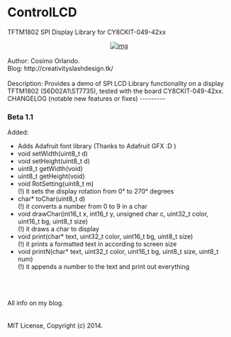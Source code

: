 ControlLCD
==========

TFTM1802 SPI Display Library for CY8CKIT-049-42xx

<div style="text-align: center;">
<a href="http://2.bp.blogspot.com/-K08HbNVVSmQ/VCcOdibDroI/AAAAAAAAERs/-ZOpl-JKNWI/s1600/cover1.1.jpg">
<img alt="img" src="http://2.bp.blogspot.com/-K08HbNVVSmQ/VCcOdibDroI/AAAAAAAAERs/-ZOpl-JKNWI/s1600/cover1.1.jpg">
</a>
</div>
<br>
Author: Cosimo Orlando.<br>
Blog: http://creativityslashdesign.tk/
<br>
<br>
Description:
Provides a demo of SPI LCD Library functionality on a display TFTM1802 (S6D02A1\ST7735), tested with the board CY8CKIT-049-42xx.
<br>
CHANGELOG (notable new features or fixes)
---------

### Beta 1.1
Added:
* Adds Adafruit font library (Thanks to Adafruit GFX :D )
* void setWidth(uint8_t d)
* void setHeight(uint8_t d)
* uint8_t getWidth(void)
* uint8_t getHeight(void)
* void RotSetting(uint8_t m)
<br> (!) it sets the display rotation from 0° to 270° degrees
* char* toChar(uint8_t d)
<br> (!) it converts a number from 0 to 9 in a char
* void drawChar(int16_t x, int16_t y, unsigned char c, uint32_t color, uint16_t bg, uint8_t size)
<br> (!) it draws a char to display
* void print(char* text, uint32_t color, uint16_t bg, uint8_t size)
<br> (!) it prints a formatted text in according to screen size
* void printN(char* text, uint32_t color, uint16_t bg, uint8_t size, uint8_t num)
<br> (!) it appends a number to the text and print out everything
<br>
<br>
<br>
All info on my blog.
<br>
<br>
<br>
MIT License, Copyright (c) 2014.
